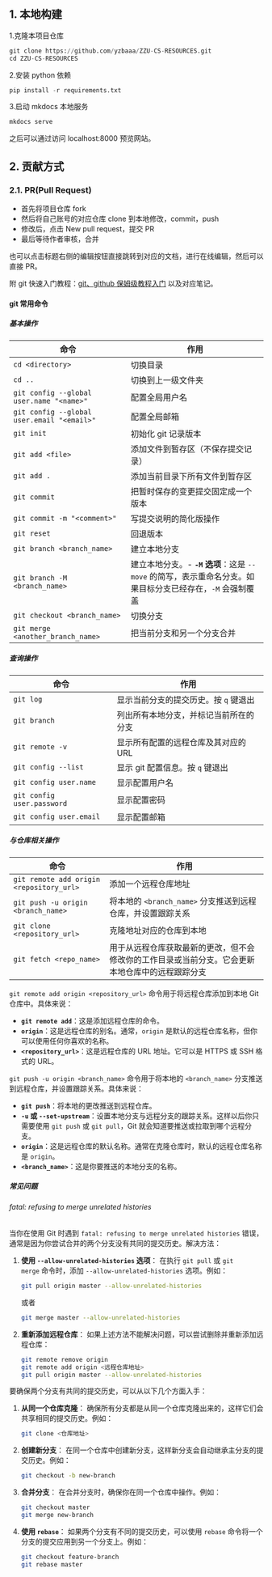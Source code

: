 ## 1. 本地构建

1.克隆本项目仓库

```python
git clone https://github.com/yzbaaa/ZZU-CS-RESOURCES.git
cd ZZU-CS-RESOURCES
```

2.安装 python 依赖

```python
pip install -r requirements.txt
```

3.启动 mkdocs 本地服务

```python
mkdocs serve
```

之后可以通过访问 localhost:8000 预览网站。

## 2. 贡献方式

### 2.1. PR(Pull Request)
 
- 首先将项目仓库 fork
- 然后将自己账号的对应仓库 clone 到本地修改，commit，push
- 修改后，点击 New pull request，提交 PR
- 最后等待作者审核，合并

也可以点击标题右侧的编辑按钮直接跳转到对应的文档，进行在线编辑，然后可以直接 PR。

附 git 快速入门教程：[git、github 保姆级教程入门](https://www.bilibili.com/video/BV1s3411g7PS/) 以及对应笔记。
#### git 常用命令
##### 基本操作

| 命令                                         | 作用                                                                 |
| ------------------------------------------ | ------------------------------------------------------------------ |
| `cd <directory>`                           | 切换目录                                                               |
| `cd ..`                                    | 切换到上一级文件夹                                                          |
| `git config --global user.name "<name>"`   | 配置全局用户名                                                            |
| `git config --global user.email "<email>"` | 配置全局邮箱                                                             |
| `git init`                                 | 初始化 git 记录版本                                                       |
| `git add <file>`                           | 添加文件到暂存区（不保存提交记录）                                                  |
| `git add .`                                | 添加当前目录下所有文件到暂存区                                                    |
| `git commit`                               | 把暂时保存的变更提交固定成一个版本                                                  |
| `git commit -m "<comment>"`                | 写提交说明的简化版操作                                                        |
| `git reset`                                | 回退版本                                                               |
| `git branch <branch_name>`                 | 建立本地分支                                                             |
| `git branch -M <branch_name>`              | 建立本地分支。- **`-M` 选项**：这是 `--move` 的简写，表示重命名分支。如果目标分支已经存在，`-M` 会强制覆盖 |
| `git checkout <branch_name>`               | 切换分支                                                               |
| `git merge <another_branch_name>`          | 把当前分支和另一个分支合并                                                      |

##### 查询操作

| 命令                         | 作用                    |
| -------------------------- | --------------------- |
| `git log`                  | 显示当前分支的提交历史。按 `q` 键退出 |
| `git branch`               | 列出所有本地分支，并标记当前所在的分支   |
| `git remote -v`            | 显示所有配置的远程仓库及其对应的 URL  |
| `git config --list`        | 显示 git 配置信息。按 `q` 键退出 |
| `git config user.name`     | 显示配置用户名               |
| `git config user.password` | 显示配置密码                |
| `git config user.email`    | 显示配置邮箱                |

##### 与仓库相关操作

| 命令                                     | 作用                                               |
| -------------------------------------- | ------------------------------------------------ |
| `git remote add origin <repository_url>` | 添加一个远程仓库地址                                       |
| `git push -u origin <branch_name>`     | 将本地的 `<branch_name>` 分支推送到远程仓库，并设置跟踪关系           |
| `git clone <repository_url>`           | 克隆地址对应的仓库到本地                                     |
| `git fetch <repo_name>`                | 用于从远程仓库获取最新的更改，但不会修改你的工作目录或当前分支。它会更新本地仓库中的远程跟踪分支 |

`git remote add origin <repository_url>` 命令用于将远程仓库添加到本地 Git 仓库中。具体来说：

- **`git remote add`**：这是添加远程仓库的命令。
- **`origin`**：这是远程仓库的别名。通常，`origin` 是默认的远程仓库名称，但你可以使用任何你喜欢的名称。
- **`<repository_url>`**：这是远程仓库的 URL 地址。它可以是 HTTPS 或 SSH 格式的 URL。

`git push -u origin <branch_name>` 命令用于将本地的 `<branch_name>` 分支推送到远程仓库，并设置跟踪关系。具体来说：

- **`git push`**：将本地的更改推送到远程仓库。
- **`-u` 或 `--set-upstream`**：设置本地分支与远程分支的跟踪关系。这样以后你只需要使用 `git push` 或 `git pull`，Git 就会知道要推送或拉取到哪个远程分支。
- **`origin`**：这是远程仓库的默认名称。通常在克隆仓库时，默认的远程仓库名称是 `origin`。
- **`<branch_name>`**：这是你要推送的本地分支的名称。

##### 常见问题

###### fatal: refusing to merge unrelated histories

当你在使用 Git 时遇到 `fatal: refusing to merge unrelated histories` 错误，通常是因为你尝试合并的两个分支没有共同的提交历史。解决方法：

1. **使用 `--allow-unrelated-histories` 选项**： 在执行 `git pull` 或 `git merge` 命令时，添加 `--allow-unrelated-histories` 选项。例如：
    
    ```bash
    git pull origin master --allow-unrelated-histories
    ```
    
    或者
    
    ```bash
    git merge master --allow-unrelated-histories
    ```
    
2. **重新添加远程仓库**： 如果上述方法不能解决问题，可以尝试删除并重新添加远程仓库：
    
    ```bash
    git remote remove origin
    git remote add origin <远程仓库地址>
    git pull origin master --allow-unrelated-histories
    ```

要确保两个分支有共同的提交历史，可以从以下几个方面入手：

1. **从同一个仓库克隆**： 确保所有分支都是从同一个仓库克隆出来的，这样它们会共享相同的提交历史。例如：
    
    ```bash
    git clone <仓库地址>
    ```
    
2. **创建新分支**： 在同一个仓库中创建新分支，这样新分支会自动继承主分支的提交历史。例如：
    
    ```bash
    git checkout -b new-branch
    ```
    
3. **合并分支**： 在合并分支时，确保你在同一个仓库中操作。例如：
    
    ```bash
    git checkout master
    git merge new-branch
    ```
    
4. **使用 `rebase`**： 如果两个分支有不同的提交历史，可以使用 `rebase` 命令将一个分支的提交应用到另一个分支上。例如：
    
    ```bash
    git checkout feature-branch
    git rebase master
    ```

